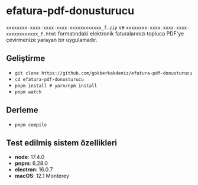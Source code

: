 # efatura-pdf-donusturucu

`xxxxxxxx-xxxx-xxxx-xxxx-xxxxxxxxxxxx_f.zip` ve `xxxxxxxx-xxxx-xxxx-xxxx-xxxxxxxxxxxx_f.html` formatındaki elektronik faturalarınızı topluca PDF'ye çevirmenize yarayan bir uygulamadır.

## Geliştirme

- `git clone https://github.com/gokberkakdeniz/efatura-pdf-donusturucu`
- `cd efatura-pdf-donusturucu`
- `pnpm install # yarn/npm install`
- `pnpm watch`

## Derleme

- `pnpm compile`


## Test edilmiş sistem özellikleri

- **node**: 17.4.0
- **pnpm**: 6.28.0
- **electron**: 16.0.7
- **macOS**: 12.1 Monterey
